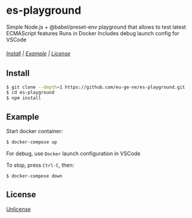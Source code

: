 es-playground
=============

Simple Node.js + @babel/preset-env playground that allows to test latest ECMAScript features
Runs in Docker
Includes debug launch config for VSCode

###### [Install](#Install) | [Example](#Example) | [License](#License)

Install
-------

```bash
$ git clone --depth=1 https://github.com/eu-ge-ne/es-playground.git
$ cd es-playground
$ npm install
```

Example
-------

Start docker container:

```bash
$ docker-compose up
```

For debug, use `Docker` launch configuration in VSCode

To stop, press `Ctrl-C`, then:

```bash
$ docker-compose down
```

License
-------

[Unlicense](LICENSE)
